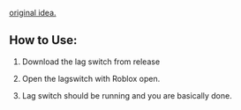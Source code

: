 [original idea.](https://github.com/SquareszLeaf/Leaf-LagSwitch)

## How to Use:

1. Download the lag switch from release

2. Open the lagswitch with Roblox open.

3. Lag switch should be running and you are basically done.

